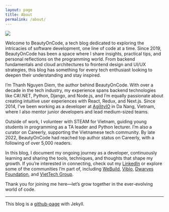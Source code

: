 ```yaml
---
layout: page
title: About
permalink: /about/
---
```


![](/assets/images/2022/12/2022-12-logo-blog-with-slogan.webp)

Welcome to BeautyOnCode, a tech blog dedicated to exploring the intricacies of software development, one line of code at a time. Since 2019, BeautyOnCode has been a space where I share insights, practical tips, and personal reflections on the programming world. From backend fundamentals and cloud architectures to frontend design and UI/UX strategies, this blog has something for every tech enthusiast looking to deepen their understanding and stay inspired.

I’m Thanh Nguyen Diem, the author behind BeautyOnCode. With over a decade in the tech industry, my experience spans backend technologies like C#/.NET, Python, Django, and Node.js, and I’m equally passionate about creating intuitive user experiences with React, Redux, and Next.js. Since 2014, I’ve been working as a developer at [AgilityIO](https://www.agilityio.com/) in Da Nang, Vietnam, where I also mentor junior developers and lead medium-sized teams.

Outside of work, I volunteer with STEAM for Vietnam, guiding young students in programming as a TA leader and Python lecturer. I’m also a curator on Careerly, supporting the Vietnamese tech community. By late 2022, BeautyOnCode had reached top author status on Careerly, with a following of over 5,000 readers.

In this blog, I document my ongoing journey as a developer, continuously learning and sharing the tools, techniques, and thoughts that shape my growth. If you’re interested in connecting, check out my [LinkedIn](https://www.linkedin.com/in/graphicdthanh/) or explore some of the communities I’m part of, including [WeBuild](https://www.webuild.community/), [Viblo](https://viblo.asia/u/BeautyOnCode), [Dwarves Foundation](https://dwarves.foundation/), and [VietTech Group](https://www.viettech.group/).

Thank you for joining me here—let’s grow together in the ever-evolving world of code.

---
This blog is a [github-page](https://pages.github.com/) with Jekyll.

